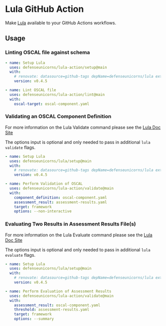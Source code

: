 # Lula GitHub Action

Make [Lula](https://github.com/defenseunicorns/lula) available to your GitHub Actions workflows.

## Usage

### Linting OSCAL file against schema

```yaml
- name: Setup Lula
  uses: defenseunicorns/lula-action/setup@main
  with:
    # renovate: datasource=github-tags depName=defenseunicorns/lula extractVersion="^v(.*)$" versioning=semver-coerced
    version: v0.4.5

- name: Lint OSCAL file
  uses: defenseunicorns/lula-action/lint@main
  with:
    oscal-target: oscal-component.yaml
```

### Validating an OSCAL Component Definition

For more information on the Lula Validate command please see the [Lula Doc Site](https://docs.lula.dev/cli-commands/assessments/validate/)

The options input is optional and only needed to pass in additional `lula validate` flags.

```yaml
- name: Setup Lula
  uses: defenseunicorns/lula/setup@main
  with:
    # renovate: datasource=github-tags depName=defenseunicorns/lula extractVersion="^v(.*)$" versioning=semver-coerced
    version: v0.4.5

- name: Perform Validation of OSCAL
  uses: defenseunicorns/lula-action/validate@main
  with:
    component_definition: oscal-component.yaml
    assessment_result: assessment-results.yaml
    target: framework
    options: --non-interactive
```

### Evaluating Two Results in Assessment Results File(s)

For more information on the Lula Evaluate command please see the [Lula Doc Site](https://docs.lula.dev/cli-commands/assessments/evaluate/)

The options input is optional and only needed to pass in additional `lula evaluate` flags.

```yaml
- name: Setup Lula
  uses: defenseunicorns/lula/setup@main
  with:
    # renovate: datasource=github-tags depName=defenseunicorns/lula extractVersion="^v(.*)$" versioning=semver-coerced
    version: v0.4.5

- name: Perform Evaluation of Assessment Results
  uses: defenseunicorns/lula-action/validate@main
  with:
    assessment_result: oscal-component.yaml
    threshold: assessment-results.yaml
    target: framework
    options: --summary
```
